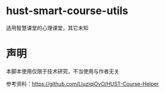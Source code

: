 # hust-smart-course-utils

适用智慧课堂的心理课堂，其它未知


# 声明

本脚本使用仅限于技术研究，不当使用与作者无关

参考资料：https://github.com/LiuziqiOvO/HUST-Course-Helper
